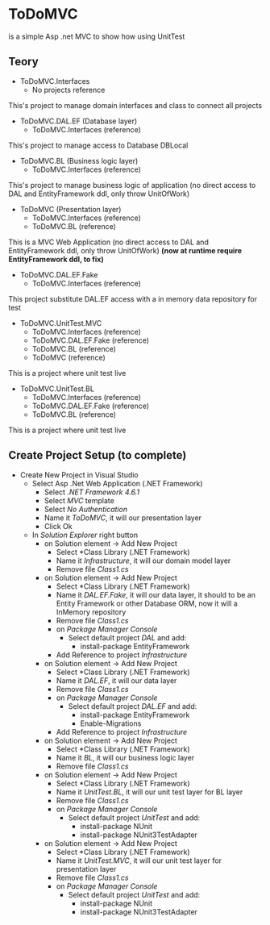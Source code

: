 # ToDoMVC

is a simple Asp .net MVC to show how using UnitTest

## Teory

- ToDoMVC.Interfaces
  - No projects reference  

This's project to manage domain interfaces and class to connect all projects

- ToDoMVC.DAL.EF (Database layer)
  - ToDoMVC.Interfaces (reference)  

This's project to manage access to Database DBLocal

- ToDoMVC.BL (Business logic layer)
  - ToDoMVC.Interfaces (reference)  

This's project to manage business logic of application (no direct access to DAL and EntityFramework ddl, only throw UnitOfWork)

- ToDoMVC (Presentation layer)
  - ToDoMVC.Interfaces (reference)
  - ToDoMVC.BL (reference)

This is a MVC Web Application (no direct access to DAL and EntityFramework ddl, only throw UnitOfWork)
__(now at runtime require EntityFramework ddl, to fix)__

- ToDoMVC.DAL.EF.Fake
  - ToDoMVC.Interfaces (reference)

This project substitute DAL.EF access with a in memory data repository for test

- ToDoMVC.UnitTest.MVC
  - ToDoMVC.Interfaces (reference)
  - ToDoMVC.DAL.EF.Fake (reference)
  - ToDoMVC.BL (reference)
  - ToDoMVC (reference)

This is a project where unit test live
  
- ToDoMVC.UnitTest.BL
  - ToDoMVC.Interfaces (reference)
  - ToDoMVC.DAL.EF.Fake (reference)
  - ToDoMVC.BL (reference)

This is a project where unit test live

## Create Project Setup (to complete)

- Create New Project in Visual Studio
  - Select Asp .Net Web Application (.NET Framework)
    - Select *.NET Framework 4.6.1*
    - Select *MVC* template
    - Select *No Authentication*
    - Name it *ToDoMVC*, it will our presentation layer
    - Click Ok
  - In *Solution Explorer* right button
    - on Solution element -> Add New Project
      - Select *Class Library (.NET Framework)
      - Name it *Infrastructure*, it will our domain model layer
      - Remove file *Class1.cs*
    - on Solution element -> Add New Project
      - Select *Class Library (.NET Framework)
      - Name it *DAL.EF.Fake*, it will our data layer, it should to be an Entity Framework or other Database ORM, now it will a InMemory repository
      - Remove file *Class1.cs*
      - on *Package Manager Console*
        - Select default project *DAL* and add:
          - install-package EntityFramework
      - Add Reference to project *Infrastructure*
    - on Solution element -> Add New Project
      - Select *Class Library (.NET Framework)
      - Name it *DAL.EF*, it will our data layer
      - Remove file *Class1.cs*
      - on *Package Manager Console*
        - Select default project *DAL.EF* and add:
          - install-package EntityFramework
          - Enable-Migrations
      - Add Reference to project *Infrastructure*
    - on Solution element -> Add New Project
      - Select *Class Library (.NET Framework)
      - Name it *BL*, it will our business logic layer
      - Remove file *Class1.cs*
    - on Solution element -> Add New Project
      - Select *Class Library (.NET Framework)
      - Name it *UnitTest.BL*, it will our unit test layer for BL layer
      - Remove file *Class1.cs*
      - on *Package Manager Console*
        - Select default project *UnitTest* and add:
          - install-package NUnit
          - install-package NUnit3TestAdapter
    - on Solution element -> Add New Project
      - Select *Class Library (.NET Framework)
      - Name it *UnitTest.MVC*, it will our unit test layer for presentation layer
      - Remove file *Class1.cs*
      - on *Package Manager Console*
        - Select default project *UnitTest* and add:
          - install-package NUnit
          - install-package NUnit3TestAdapter